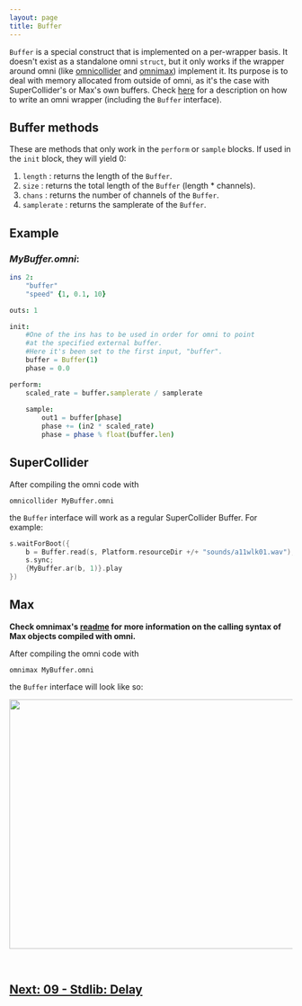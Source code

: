```yaml
---
layout: page
title: Buffer
---
```


`Buffer` is a special construct that is implemented on a per-wrapper basis. It doesn't exist as a standalone omni `struct`, but it only works if the wrapper around omni (like [omnicollider](https://github.com/vitreo12/omnicollider) and [omnimax](https://github.com/vitreo12/omnimax)) implement it. Its purpose is to deal with memory allocated from outside of omni, as it's the case with SuperCollider's or Max's own buffers. Check [here](11_writing_wrappers.md) for a description on how to write an omni wrapper (including the `Buffer` interface).

## Buffer methods

These are methods that only work in the `perform` or `sample` blocks. If used in the `init` block, they will yield 0:

1. `length`     : returns the length of the `Buffer`.
2. `size`       : returns the total length of the `Buffer` (length * channels).
3. `chans`      : returns the number of channels of the `Buffer`.
4. `samplerate` : returns the samplerate of the `Buffer`.

## Example

### *MyBuffer.omni*:
```nim
ins 2:
    "buffer"
    "speed" {1, 0.1, 10}

outs: 1

init:
    #One of the ins has to be used in order for omni to point 
    #at the specified external buffer.
    #Here it's been set to the first input, "buffer".
    buffer = Buffer(1)
    phase = 0.0

perform:
    scaled_rate = buffer.samplerate / samplerate
    
    sample:
        out1 = buffer[phase]
        phase += (in2 * scaled_rate)
        phase = phase % float(buffer.len)
```

## SuperCollider
After compiling the omni code with

    omnicollider MyBuffer.omni

the `Buffer` interface will work as a regular SuperCollider Buffer. For example:

```c++
s.waitForBoot({
    b = Buffer.read(s, Platform.resourceDir +/+ "sounds/a11wlk01.wav");
    s.sync;
    {MyBuffer.ar(b, 1)}.play
})
```

## Max

**Check omnimax's [readme](https://github.com/vitreo12/omnimax) for more information on the calling syntax of Max objects compiled with omni.**

After compiling the omni code with

    omnimax MyBuffer.omni

the `Buffer` interface will look like so:

<p align="left">
  <img width="559" height="444" src="/max_buffer.png">
</p>

<br>

## [Next: 09 - Stdlib: Delay](09_delay.md)